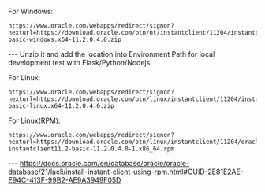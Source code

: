 For Windows: 
```
https://www.oracle.com/webapps/redirect/signon?nexturl=https://download.oracle.com/otn/nt/instantclient/11204/instantclient-basic-windows.x64-11.2.0.4.0.zip
```
--- Unzip it and add the location into Environment Path for local development test with Flask/Python/Nodejs
 
For Linux: 
```
https://www.oracle.com/webapps/redirect/signon?nexturl=https://download.oracle.com/otn/linux/instantclient/11204/instantclient-basic-linux.x64-11.2.0.4.0.zip
```

For Linux(RPM): 
```
https://www.oracle.com/webapps/redirect/signon?nexturl=https://download.oracle.com/otn/linux/instantclient/11204/oracle-instantclient11.2-basic-11.2.0.4.0-1.x86_64.rpm
```
--- https://docs.oracle.com/en/database/oracle/oracle-database/21/lacli/install-instant-client-using-rpm.html#GUID-2E81E2AE-E94C-413F-99B2-AE9A3949F05D
